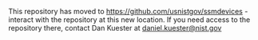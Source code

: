 This repository has moved to https://github.com/usnistgov/ssmdevices - interact with the repository at this new location. If you need access to the repository there, contact Dan Kuester at daniel.kuester@nist.gov